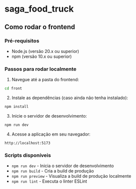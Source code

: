# saga_food_truck

## Como rodar o frontend

### Pré-requisitos
- Node.js (versão 20.x ou superior)
- npm (versão 10.x ou superior)

### Passos para rodar localmente

1. Navegue até a pasta do frontend:
```bash
cd front
```

2. Instale as dependências (caso ainda não tenha instalado):
```bash
npm install
```

3. Inicie o servidor de desenvolvimento:
```bash
npm run dev
```

4. Acesse a aplicação em seu navegador:
```
http://localhost:5173
```

### Scripts disponíveis

- `npm run dev` - Inicia o servidor de desenvolvimento
- `npm run build` - Cria a build de produção
- `npm run preview` - Visualiza a build de produção localmente
- `npm run lint` - Executa o linter ESLint